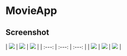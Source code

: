 # MovieApp

## Screenshot

| ![](https://github.com/antarezaghifary/MovieApp/blob/master/screenshot/img1.jpeg?raw=true) 
| ![](https://github.com/antarezaghifary/MovieApp/blob/master/screenshot/img2.jpeg?raw=true) 
| ![](https://github.com/antarezaghifary/MovieApp/blob/master/screenshot/img3.jpeg?raw=true) |
| :---: | :---: | :---: |
| ![](https://github.com/antarezaghifary/MovieApp/blob/master/screenshot/img4.jpeg?raw=true) 
| ![](https://github.com/antarezaghifary/MovieApp/blob/master/screenshot/img5.jpeg?raw=true) 
| ![](https://github.com/antarezaghifary/MovieApp/blob/master/screenshot/img6.jpeg?raw=true) |
